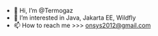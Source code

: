 - 👋 Hi, I’m @Termogaz
- 👀 I’m interested in Java, Jakarta EE, Wildfly
- 📫 How to reach me >>> onsys2012@gmail.com

<!---
Termogaz/Termogaz is a ✨ special ✨ repository because its `README.md` (this file) appears on your GitHub profile.
You can click the Preview link to take a look at your changes.
--->
